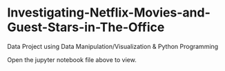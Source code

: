 # Investigating-Netflix-Movies-and-Guest-Stars-in-The-Office
Data Project using Data Manipulation/Visualization &amp; Python Programming

Open the jupyter notebook file above to view.
